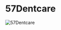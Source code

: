 # 57Dentcare

![57Dentcare](https://github.com/user-attachments/assets/633a8f91-b4d2-451a-88dd-9ca1516b95b2)
